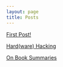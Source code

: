 ```yaml
---
layout: page
title: Posts
---
```


[First Post!](./firstpost/)

[Hard(ware) Hacking](./hwhacking/)

[On Book Summaries](./bookfutures/)
